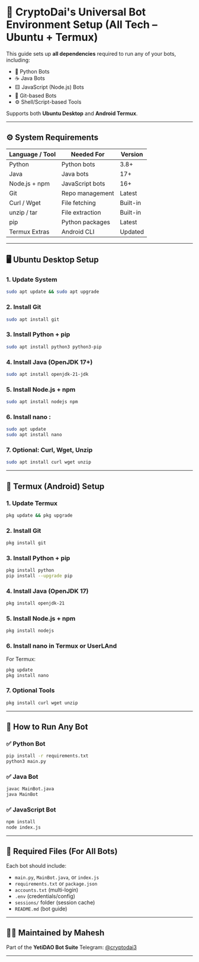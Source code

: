 # 🔧 CryptoDai's Universal Bot Environment Setup (All Tech – Ubuntu + Termux)

This guide sets up **all dependencies** required to run any of your bots, including:
- 🐍 Python Bots
- ☕ Java Bots
- 🟨 JavaScript (Node.js) Bots
- 🧬 Git-based Bots
- ⚙️ Shell/Script-based Tools

Supports both **Ubuntu Desktop** and **Android Termux**.

---

## ⚙️ System Requirements

| Language / Tool | Needed For         | Version     |
|------------------|--------------------|--------------|
| Python           | Python bots        | 3.8+         |
| Java             | Java bots          | 17+          |
| Node.js + npm    | JavaScript bots    | 16+          |
| Git              | Repo management    | Latest       |
| Curl / Wget      | File fetching      | Built-in     |
| unzip / tar      | File extraction    | Built-in     |
| pip              | Python packages    | Latest       |
| Termux Extras    | Android CLI        | Updated      |

---

## 🖥️ Ubuntu Desktop Setup

### 1. Update System
```bash
sudo apt update && sudo apt upgrade
````

### 2. Install Git

```bash
sudo apt install git
```

### 3. Install Python + pip

```bash
sudo apt install python3 python3-pip
```

### 4. Install Java (OpenJDK 17+)

```bash
sudo apt install openjdk-21-jdk
```

### 5. Install Node.js + npm

```bash
sudo apt install nodejs npm
```
### 6. Install nano :
```bash
sudo apt update
sudo apt install nano
```

### 7. Optional: Curl, Wget, Unzip

```bash
sudo apt install curl wget unzip
```

---

## 📱 Termux (Android) Setup

### 1. Update Termux

```bash
pkg update && pkg upgrade
```

### 2. Install Git

```bash
pkg install git
```

### 3. Install Python + pip

```bash
pkg install python
pip install --upgrade pip
```

### 4. Install Java (OpenJDK 17)

```bash
pkg install openjdk-21
```

### 5. Install Node.js + npm

```bash
pkg install nodejs
```

### 6. Install nano in Termux or UserLAnd

For Termux:
```bash
pkg update
pkg install nano
```

### 7. Optional Tools

```bash
pkg install curl wget unzip
```

---

## 🔌 How to Run Any Bot

### ✅ Python Bot

```bash
pip install -r requirements.txt
python3 main.py
```

### ✅ Java Bot

```bash
javac MainBot.java
java MainBot
```

### ✅ JavaScript Bot

```bash
npm install
node index.js
```

---

## 📁 Required Files (For All Bots)

Each bot should include:

* `main.py`, `MainBot.java`, or `index.js`
* `requirements.txt` or `package.json`
* `accounts.txt` (multi-login)
* `.env` (credentials/config)
* `sessions/` folder (session cache)
* `README.md` (bot guide)

---

## 👨‍💻 Maintained by Mahesh

Part of the **YetiDAO Bot Suite**
Telegram: [@cryptodai3](https://t.me/cryptodai3)

---
